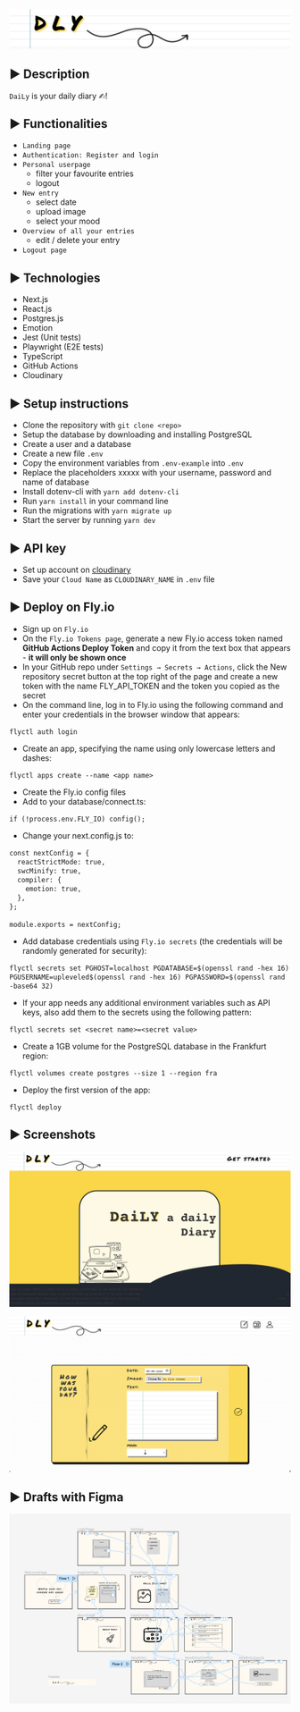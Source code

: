 ![dly Logo](public/dlyLogo.png)

## ▶ Description

`DaiLy` is your daily diary ✍︎!

## ▶ Functionalities

- `Landing page`
- `Authentication: Register and login`
- `Personal userpage`
  - filter your favourite entries
  - logout
- `New entry`
  - select date
  - upload image
  - select your mood
- `Overview of all your entries`
  - edit / delete your entry
- `Logout page`

## ▶ Technologies

- Next.js
- React.js
- Postgres.js
- Emotion
- Jest (Unit tests)
- Playwright (E2E tests)
- TypeScript
- GitHub Actions
- Cloudinary

## ▶ Setup instructions

- Clone the repository with `git clone <repo>`
- Setup the database by downloading and installing PostgreSQL
- Create a user and a database
- Create a new file `.env`
- Copy the environment variables from `.env-example` into `.env`
- Replace the placeholders xxxxx with your username, password and name of database
- Install dotenv-cli with `yarn add dotenv-cli`
- Run `yarn install` in your command line
- Run the migrations with `yarn migrate up`
- Start the server by running `yarn dev`

## ▶ API key

- Set up account on <a href="cloudinary.com">cloudinary</a>
- Save your `Cloud Name` as `CLOUDINARY_NAME` in `.env` file

## ▶ Deploy on Fly.io

- Sign up on `Fly.io`
- On the `Fly.io Tokens page`, generate a new Fly.io access token named **GitHub Actions Deploy Token** and copy it from the text box that appears - **it will only be shown once**
- In your GitHub repo under `Settings → Secrets → Actions`, click the New repository secret button at the top right of the page and create a new token with the name FLY_API_TOKEN and the token you copied as the secret
- On the command line, log in to Fly.io using the following command and enter your credentials in the browser window that appears:

```
flyctl auth login
```

- Create an app, specifying the name using only lowercase letters and dashes:

```
flyctl apps create --name <app name>
```

- Create the Fly.io config files
- Add to your database/connect.ts:

```
if (!process.env.FLY_IO) config();
```

- Change your next.config.js to:

```
const nextConfig = {
  reactStrictMode: true,
  swcMinify: true,
  compiler: {
    emotion: true,
  },
};

module.exports = nextConfig;
```

- Add database credentials using `Fly.io secrets` (the credentials will be randomly generated for security):

```
flyctl secrets set PGHOST=localhost PGDATABASE=$(openssl rand -hex 16) PGUSERNAME=upleveled$(openssl rand -hex 16) PGPASSWORD=$(openssl rand -base64 32)
```

- If your app needs any additional environment variables such as API keys, also add them to the secrets using the following pattern:

```
flyctl secrets set <secret name>=<secret value>
```

- Create a 1GB volume for the PostgreSQL database in the Frankfurt region:

```
flyctl volumes create postgres --size 1 --region fra
```

- Deploy the first version of the app:

```
flyctl deploy
```

## ▶ Screenshots

![landing page](public/landingPage.png)

![add entry](public/addEntry.png)

## ▶ Drafts with Figma

![draft](public/draftFigma.png)
